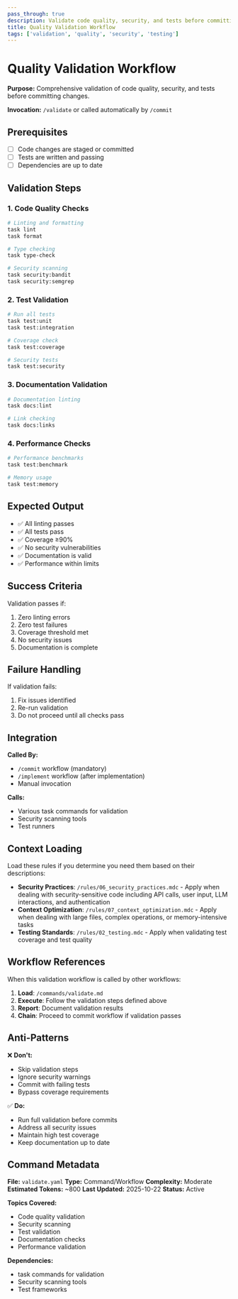 ```yaml
---
pass_through: true
description: Validate code quality, security, and tests before committing
title: Quality Validation Workflow
tags: ['validation', 'quality', 'security', 'testing']
---
```


# Quality Validation Workflow

**Purpose:** Comprehensive validation of code quality, security, and tests before committing changes.

**Invocation:** `/validate` or called automatically by `/commit`

## Prerequisites

- [ ] Code changes are staged or committed
- [ ] Tests are written and passing
- [ ] Dependencies are up to date

## Validation Steps

### 1. Code Quality Checks

```bash
# Linting and formatting
task lint
task format

# Type checking
task type-check

# Security scanning
task security:bandit
task security:semgrep
```

### 2. Test Validation

```bash
# Run all tests
task test:unit
task test:integration

# Coverage check
task test:coverage

# Security tests
task test:security
```

### 3. Documentation Validation

```bash
# Documentation linting
task docs:lint

# Link checking
task docs:links
```

### 4. Performance Checks

```bash
# Performance benchmarks
task test:benchmark

# Memory usage
task test:memory
```

## Expected Output

- ✅ All linting passes
- ✅ All tests pass
- ✅ Coverage ≥90%
- ✅ No security vulnerabilities
- ✅ Documentation is valid
- ✅ Performance within limits

## Success Criteria

Validation passes if:

1. Zero linting errors
2. Zero test failures
3. Coverage threshold met
4. No security issues
5. Documentation is complete

## Failure Handling

If validation fails:

1. Fix issues identified
2. Re-run validation
3. Do not proceed until all checks pass

## Integration

**Called By:**

- `/commit` workflow (mandatory)
- `/implement` workflow (after implementation)
- Manual invocation

**Calls:**

- Various task commands for validation
- Security scanning tools
- Test runners

## Context Loading

Load these rules if you determine you need them based on their descriptions:

- **Security Practices**: `/rules/06_security_practices.mdc` - Apply when dealing with security-sensitive code including API calls, user input, LLM interactions, and authentication
- **Context Optimization**: `/rules/07_context_optimization.mdc` - Apply when dealing with large files, complex operations, or memory-intensive tasks
- **Testing Standards**: `/rules/02_testing.mdc` - Apply when validating test coverage and test quality

## Workflow References

When this validation workflow is called by other workflows:

1. **Load**: `/commands/validate.md`
2. **Execute**: Follow the validation steps defined above
3. **Report**: Document validation results
4. **Chain**: Proceed to commit workflow if validation passes

## Anti-Patterns

❌ **Don't:**

- Skip validation steps
- Ignore security warnings
- Commit with failing tests
- Bypass coverage requirements

✅ **Do:**

- Run full validation before commits
- Address all security issues
- Maintain high test coverage
- Keep documentation up to date

## Command Metadata

**File:** `validate.yaml`
**Type:** Command/Workflow
**Complexity:** Moderate
**Estimated Tokens:** ~800
**Last Updated:** 2025-10-22
**Status:** Active

**Topics Covered:**

- Code quality validation
- Security scanning
- Test validation
- Documentation checks
- Performance validation

**Dependencies:**

- task commands for validation
- Security scanning tools
- Test frameworks
